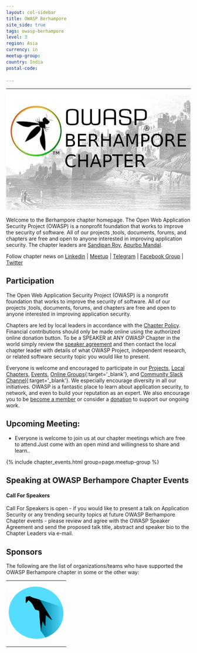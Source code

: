 ```yaml
---
layout: col-sidebar
title: OWASP Berhampore
site_side: true
tags: owasp-berhampore
level: 3
region: Asia
currency: in
meetup-group: 
country: India
postal-code: 

---
```



----------
<a href="https://owasp.org/www-chapter-berhampore/"><img src="assets/images/bhp.jpeg" alt="OWASP Berhampore Chapter"/></a>

Welcome to the Berhampore chapter homepage. The Open Web Application Security Project (OWASP) is a nonprofit foundation that works to improve the security of software. All of our projects ,tools, documents, forums, and chapters are free and open to anyone interested in improving application security. The chapter leaders are <a href="mailto:sandipan.roy@owasp.org">Sandipan Roy</a>, <a href="mailto:apurbo.mandal@owasp.org">Apurbo Mandal</a>. 


Follow chapter news on [Linkedin](https://www.linkedin.com/groups/13998122/) \| [Meetup](https://www.meetup.com/owasp-berhampore-chapter) \| [Telegram](https://t.me/OWASP_BHP) \| [Facebook Group](https://www.facebook.com/groups/owaspbhp/) \| [Twitter](https://twitter.com/OWASP_BHP)

## Participation
The Open Web Application Security Project (OWASP) is a nonprofit foundation that works to improve the security of software. All of our projects ,tools, documents, forums, and chapters are free and open to anyone interested in improving application security. 

Chapters are led by local leaders in accordance with the [Chapter Policy](https://owasp.org/www-policy/). Financial contributions should only be made online using the authorized online donation button. To be a SPEAKER at ANY OWASP Chapter in the world simply review the [speaker agreement](https://owasp.org/www-policy/) and then contact the local chapter leader with details of what OWASP Project, independent research, or related software security topic you would like to present.

Everyone is welcome and encouraged to participate in our [Projects](/projects), [Local Chapters](/chapters), [Events](/events), [Online Groups](https://groups.google.com/a/owasp.com/){:target='_blank'}, and [Community Slack Channel](https://owasp.slack.com/){:target='_blank'}. We especially encourage diversity in all our initiatives. OWASP is a fantastic place to learn about application security, to network, and even to build your reputation as an expert. We also encourage you to be [become a member](/membership) or consider a [donation](/donate) to support our ongoing work.

## Upcoming Meeting:

* Everyone is welcome to join us at our chapter meetings which are free to attend.Just come with an open mind and willingness to share and learn..

{% include chapter_events.html group=page.meetup-group %}

Speaking at OWASP Berhampore Chapter Events
-------------------------------------

#### Call For Speakers

Call For Speakers is open - if you would like to present a talk on Application Security or any trending security topics at future OWASP Berhampore Chapter events - please review and agree with the OWASP Speaker Agreement and send the proposed talk title, abstract and speaker bio to the Chapter Leaders via e-mail.


Sponsors
----------------
The following are the list of organizations/teams who have supported the OWASP Berhampore chapter in some or the other way:

<table cellpadding="15" cellspacing="0">
<tr>
<td height="150" width="150" >

<a href="https://www.parrotsec.org/"><img src="assets/images/506px-Parrot_Logo.png" alt="Parrot Security"/></a>

</td>

</tr>
</table>

